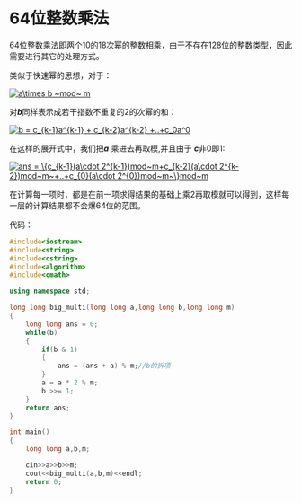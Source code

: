 # 64位整数乘法

64位整数乘法即两个10的18次幂的整数相乘，由于不存在128位的整数类型，因此需要进行其它的处理方式。

类似于快速幂的思想，对于：

<a href="https://www.codecogs.com/eqnedit.php?latex=a\times&space;b&space;~mod~&space;m" target="_blank"><img src="https://latex.codecogs.com/png.latex?a\times&space;b&space;~mod~&space;m" title="a\times b ~mod~ m" /></a>

对***b***同样表示成若干指数不重复的2的次幂的和：

<a href="https://www.codecogs.com/eqnedit.php?latex=b&space;=&space;c_{k-1}a^{k-1}&space;&plus;&space;c_{k-2}a^{k-2}&space;&plus;..&plus;c_0a^0" target="_blank"><img src="https://latex.codecogs.com/png.latex?b&space;=&space;c_{k-1}2^{k-1}&space;&plus;&space;c_{k-2}2^{k-2}&space;&plus;..&plus;c_02^0" title="b = c_{k-1}a^{k-1} + c_{k-2}a^{k-2} +..+c_0a^0" /></a>

在这样的展开式中，我们把***a*** 乘进去再取模,并且由于 ***c***非0即1:

<a href="https://www.codecogs.com/eqnedit.php?latex=ans&space;=&space;\{c_{k-1}(a\cdot&space;2^{k-1})mod~m&plus;c_{k-2}(a\cdot&space;2^{k-2})mod~m~&plus;..&plus;c_{0}(a\cdot&space;2^{0})mod~m~\}mod~m" target="_blank"><img src="https://latex.codecogs.com/png.latex?ans&space;=&space;\{c_{k-1}(a\cdot&space;2^{k-1})mod~m&plus;c_{k-2}(a\cdot&space;2^{k-2})mod~m~&plus;..&plus;c_{0}(a\cdot&space;2^{0})mod~m~\}mod~m" title="ans = \{c_{k-1}(a\cdot 2^{k-1})mod~m+c_{k-2}(a\cdot 2^{k-2})mod~m~+..+c_{0}(a\cdot 2^{0})mod~m~\}mod~m" /></a>

在计算每一项时，都是在前一项求得结果的基础上乘2再取模就可以得到，这样每一层的计算结果都不会爆64位的范围。

代码：

```cpp
#include<iostream>
#include<string>
#include<cstring>
#include<algorithm>
#include<cmath>

using namespace std;

long long big_multi(long long a,long long b,long long m)
{
    long long ans = 0;
    while(b)
    {
        if(b & 1)
        {
            ans = (ans + a) % m;//b的拆项
        }
        a = a * 2 % m;
        b >>= 1;
    }
    return ans;
}

int main()
{
    long long a,b,m;

    cin>>a>>b>>m;
    cout<<big_multi(a,b,m)<<endl;
    return 0;
}
```
<!--
Algorithm:     64位整数乘法
Contributor:   hhy-huang
-->

